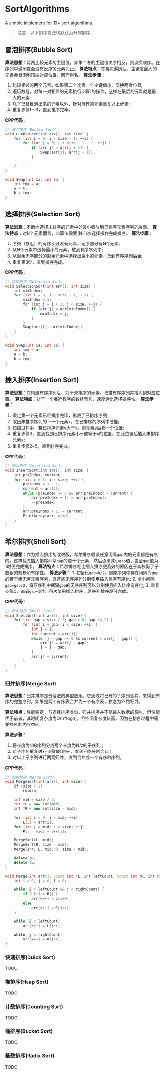 # SortAlgorithms
A simple implement for 10+ sort algorithms.



> 注意：以下排序算法均默认为升序排序

## 冒泡排序(Bubble Sort)

**算法思想**：两两比较元素的主键值，如果二者的主键值次序相反，则调换顺序。在序列中遍历直至没有反序的元素为止。
**算法特点**：在每次遍历后，主键值最大的元素会冒泡到顶端对应位置，因而得名。
**算法步骤**：

1. 比较相邻的两个元素，如果第二个比第一个主键值小，交换两者位置;
2. 遍历数组，对每一对相邻的元素执行步骤1的操作，这样在最后的元素就是最大的元素;
3. 除了已经冒泡出来的元素以外，针对所有的元素重复以上步骤;
4. 重复步骤1～3，直到排序完毕。

**CPP代码**：

```cpp
// 冒泡排序（Bubble Sort）
void BubbleSort(int arr[], int size) {
    for (int i = 0; i < size - 1; ++i) {
        for (int j = 0; j < size - 1 - i; ++j) {
            if (arr[j] > arr[j + 1]) {
                Swap(arr[j], arr[j + 1]);
            }
        }
    }
}

void Swap(int &a, int &b) {
    int tmp = a;
    a = b;
    b = tmp;
}
```


## 选择排序(Selection Sort)

**算法思想**：不断地选择未排序的元素中的最小者放到已排序元素序列的后面。
**算法特点**：对N个元素而言，此算法需要(N-1)次选择操作完成排序。
**算法步骤**：

1. 序列（数组）的有序部分没有元素，无序部分有N个元素;
2. 从N个元素中选择最小的元素，放到有序序列中;
3. 从剩余无序部分的剩余元素中选择出最小的元素，放到有序序列后面;
4. 重复第3步，直到排序完成。

**CPP代码**：

```cpp
// 选择排序（Selection Sort）
void SelectionSort(int arr[], int size) {
    int minIndex;
    for (int i = 0; i < size - 1; ++i) {
        minIndex = i;
        for (int j = i + 1; j < size; ++j) {
            if (arr[j] < arr[minIndex]) {
                minIndex = j;
            }
        }
        Swap(arr[i], arr[minIndex]);
    }
}

void Swap(int &a, int &b) {
    int tmp = a;
    a = b;
    b = tmp;
}
```

## 插入排序(Insertion Sort)

**算法思想**：在构建有序序列后，对于未排序的元素，扫描有序序列并插入到对应位置。
**算法特点**：对于一个接近有序的数组而言，速度远比选择排序快。
**算法步骤**：

1. 假定第一个元素已经排序完毕，形成了已排序序列;
2. 取出未排序序列的下一个元素x，在已排序的序列中扫描;
3. 扫描过程中，若已排序元素y大于x，则元素y后移一个位置;
4. 重复步骤3，直到找到已排序元素小于或等于x的位置，在此位置后插入未排序元素x;
5. 重复步骤2~5，直到排序完成。

**CPP代码**：

```cpp
// 插入排序（Insertion Sort）
void InsertSort(int arr[], int size) {
    int preIndex, current;
    for (int i = 1; i < size; ++i) {
        preIndex = i - 1;
        current = arr[i];
        while (preIndex >= 0 && arr[preIndex] > current) {
            arr[preIndex + 1] = arr[preIndex];
            --preIndex;
        }
        arr[preIndex + 1] = current;
        PrintArray(arr, size);
    }
}
```

## 希尔排序(Shell Sort)

**算法思想**：作为插入排序的改进版，希尔排序假设任意间隔`gap`内的元素都是有序的，这样优先插入排序间隔`gap`的若干个元素，然后逐渐减小`gap`值，直至`gap`值为1时便完成排序。
**算法特点**：希尔排序相比插入排序更高效的原因在于其权衡了子数组的规模和有序性。
**算法步骤**：
       1. 初始化`gap=N/2`，则原序列中存在间隔为`gap`的若干组无序元素序列，对这些无序序列分别使用插入排序有序化;
       2. 缩小间隔`gap=gap/2`，将原序列中间隔`gap`的无序序列可以分别使用插入排序有序化;
       3. 重复步骤2，直到`gap=1`时，再次使用插入排序，原序列排序即可完成。

**CPP代码**：

```cpp
// 希尔排序（Shell Sort）
void ShellSort(int arr[], int size) {
    for (int gap = size / 2; gap > 0; gap /= 2) {
        for (int i = gap; i < size; ++i) {
            int j = i;
            int current = arr[i];
            while (j - gap >= 0 && current < arr[j - gap]) {
                arr[j] = arr[j - gap];
                j = j - gap;
            }
            arr[j] = current;
        }
    }
}
```

### 归并排序(Merge Sort)

**算法思想**：归并排序是分治法的典型应用。它通过将已有的子序列合并，来得到有序的完整序列。如果是两个有序表合并为一个有序表，称之为2-路归并。

**算法特点**：性能稳定，与选择排序类似，归并排序并不受输入数据的影响，但性能优于前者，其时间复杂度为O(n*logn)，但空间复杂度较高，因为在排序过程中需要额外的内存空间。

**算法步骤**：

1. 将长度为N的序列分成两个长度为N/2的子序列；
2. 对子序列重复进行步骤1的划分，直到不能分割为止；
3. 对以上子序列进行两两归并，直到合并成一个有序的序列。

**CPP代码**：

```c++
// 归并排序（Merge Sort）
void MergeSort(int arr[], int size) {
    if (size < 2)
        return;

    int mid = size / 2;
    int *L = new int[mid];
    int *R = new int[size - mid];

    for (int i = 0; i < mid; ++i)
        L[i] = arr[i];
    for (int j = mid; j < size; ++j)
        R[j - mid] = arr[j];

    MergeSort(L, mid);
    MergeSort(R, size - mid);
    Merge(arr, L, mid, R, size - mid);

    delete[]R;
    delete[]L;
}

void Merge(int arr[], const int *L, int leftCount, const int *R, int rightCount) {
    int i = 0, j = 0, k = 0;

    while (i < leftCount && j < rightCount) {
        if (L[i] < R[j])
            arr[k++] = L[i++];
        else
            arr[k++] = R[j++];
    }

    while (i < leftCount)
        arr[k++] = L[i++];

    while (j < rightCount)
        arr[k++] = R[j++];
}
```



### 快速排序(Quick Sort)

TODO

### 堆排序(Heap Sort)

TODO

### 计数排序(Counting Sort)

TODO

### 桶排序(Bucket Sort)

TODO

### 基数排序(Radix Sort)

TODO